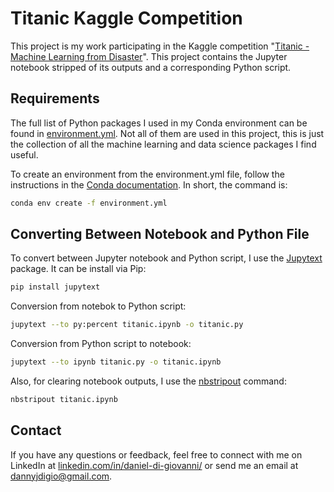 # Titanic Kaggle Competition

This project is my work participating in the Kaggle competition "[Titanic - Machine Learning from Disaster](https://www.kaggle.com/competitions/titanic)". This project contains the Jupyter notebook stripped of its outputs and a corresponding Python script.

## Requirements

The full list of Python packages I used in my Conda environment can be found in [environment.yml](./environment.yml). Not all of them are used in this project, this is just the collection of all the machine learning and data science packages I find useful.

To create an environment from the environment.yml file, follow the instructions in the [Conda documentation](https://docs.conda.io/projects/conda/en/latest/user-guide/tasks/manage-environments.html#creating-an-environment-from-an-environment-yml-file). In short, the command is:

```bash
conda env create -f environment.yml
```

## Converting Between Notebook and Python File

To convert between Jupyter notebook and Python script, I use the [Jupytext](https://jupytext.readthedocs.io/en/latest/) package. It can be install via Pip:

```bash
pip install jupytext
```

Conversion from notebok to Python script:

```bash
jupytext --to py:percent titanic.ipynb -o titanic.py
```

Conversion from Python script to notebook:

```bash
jupytext --to ipynb titanic.py -o titanic.ipynb
```

Also, for clearing notebook outputs, I use the [nbstripout](https://github.com/kynan/nbstripout) command:

```bash
nbstripout titanic.ipynb
```

## Contact

If you have any questions or feedback, feel free to connect with me on LinkedIn at [linkedin.com/in/daniel-di-giovanni/](https://www.linkedin.com/in/daniel-di-giovanni/) or send me an email at [dannyjdigio@gmail.com](mailto:dannyjdigio@gmail.com).
